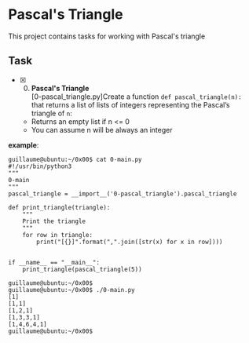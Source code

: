 # Pascal's Triangle

This project contains tasks for working with Pascal's triangle

## Task

+ [x] 0. **Pascal's Triangle**<br/>[0-pascal_triangle.py]Create a function `def pascal_triangle(n):` that returns a list of lists of integers representing the Pascal’s triangle of `n`:
    + Returns an empty list if n <= 0
    + You can assume n will be always an integer

**example**:
```
guillaume@ubuntu:~/0x00$ cat 0-main.py
#!/usr/bin/python3
"""
0-main
"""
pascal_triangle = __import__('0-pascal_triangle').pascal_triangle

def print_triangle(triangle):
    """
    Print the triangle
    """
    for row in triangle:
        print("[{}]".format(",".join([str(x) for x in row])))


if __name__ == "__main__":
    print_triangle(pascal_triangle(5))

guillaume@ubuntu:~/0x00$ 
guillaume@ubuntu:~/0x00$ ./0-main.py
[1]
[1,1]
[1,2,1]
[1,3,3,1]
[1,4,6,4,1]
guillaume@ubuntu:~/0x00$ 

```